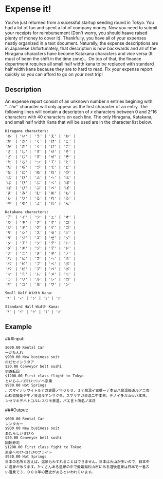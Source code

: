 # Expense it!

You've just returned from a sucessful startup seeding round in Tokyo. You had a
lot of fun and spent a lot of company money. Now you need to submit your
receipts for reimbursement (Don't worry, you should haave raised plenty of money
to cover it). Thankfully, you have all of your expenses neatly organized in a
text document. Naturally, the expense descriptions are in Japanese
Unfortunately, that description is now backwards and all of the Hiragana
characters have become Katakana characters and vice versa (It must of been the
shift in the time zone)... On top of that, the finance department requires all
small half width kana to be replaced with standard half width kana because they
are to hard to read. Fix your expense report quickly so you can afford to go on
your next trip!

## Description

An expense report consist of an unknown number $n$ entries begining with '$'.
The '$' character will only appear as the first character of an entry. The
following lines will contain a descripton of $x$ characters between 0 and 2^16
characters with 40 characters on each line. The only Hiragana, Katakana, and
small half width Kana that will be used are in the character list below.

```
Hiragana characters:
'あ' | 'い' | 'う' | 'え' | 'お' |
'か' | 'き' | 'く' | 'け' | 'こ' |
'が' | 'ぎ' | 'ぐ' | 'げ' | 'ご' |
'さ' | 'し' | 'す' | 'せ' | 'そ' |
'ざ' | 'じ' | 'ず' | 'ぜ' | 'ぞ' |
'た' | 'ち' | 'つ' | 'て' | 'と' |
'だ' | 'ぢ' | 'づ' | 'で' | 'ど' |
'な' | 'に' | 'ぬ' | 'ね' | 'の' |
'は' | 'ひ' | 'ふ' | 'へ' | 'ほ' |
'ば' | 'び' | 'ぶ' | 'べ' | 'ぼ' |
'ぱ' | 'ぴ' | 'ぷ' | 'ぺ' | 'ぽ' |
'ま' | 'み' | 'む' | 'め' | 'も' |
'ら' | 'り' | 'る' | 'れ' | 'ろ' |
'や' | 'ゆ' | 'よ' | 'わ' | 'ん'

Katakana characters:
'ア' | 'イ' | 'ウ' | 'エ' | 'オ' |
'カ' | 'キ' | 'ク' | 'ケ' | 'コ' |
'ガ' | 'ギ' | 'グ' | 'ゲ' | 'ゴ' |
'サ' | 'シ' | 'ス' | 'セ' | 'ソ' |
'ザ' | 'ジ' | 'ズ' | 'ゼ' | 'ゾ' |
'タ' | 'チ' | 'ツ' | 'テ' | 'ト' |
'ダ' | 'ヂ' | 'ヅ' | 'デ' | 'ド' |
'ナ' | 'ニ' | 'ヌ' | 'ネ' | 'ノ' |
'ハ' | 'ヒ' | 'フ' | 'ヘ' | 'ホ' |
'バ' | 'ビ' | 'ブ' | 'ベ' | 'ボ' |
'パ' | 'ピ' | 'プ' | 'ペ' | 'ポ' |
'マ' | 'ミ' | 'ム' | 'メ' | 'モ' |
'ラ' | 'リ' | 'ル' | 'レ' | 'ロ' |
'ヤ' | 'ユ' | 'ヨ' | 'ワ' | 'ン'

Small Half Width Kana:
'ｧ' | 'ｨ' | 'ｩ' | 'ｪ' | 'ｫ'

Standard Half Width Kana:
'ｱ' | 'ｲ' | 'ｳ' | 'ｴ' | 'ｵ'
```

## Example
###Input:
```
$600.00 Rental Car
ーかたんれ
$900.00 New business suit
ロビセイシラタア
$20.00 Conveyor belt sushi
司寿転回
$1200.00 First class flight to Tokyo
といらふノｽﾗｸﾄｽｰｧﾌノヘ京東
$930.00 Hot Springs
。スマイテレワイトルアガ史歴ノ年０００，３デ泉温イ古番一デ本日ハ泉温後道ルアニ市
山松県媛愛デ中ノ泉温ルアンサクタ。スマリアガ泉温ニ中本日，デノイ多ガ山火ハ本日。
ンセマキデハトコルレスワモ泉温，バエ言ト所名ノ本日
```

###Output:
```
$600.00 Rental Car
レンタカー
$900.00 New business suit
あたらしいせびろ
$20.00 Conveyor belt sushi
回転寿司
$1200.00 First class fight to Tokyo
東京へのﾌｱｰｽﾄｸﾗｽのフライト
$930.00 Hot Springs
日本の名所と言えば，温泉もわすれることはできません。日本は火山が多いので，日本中
に温泉があります。たくさんある温泉の中で愛媛県松山市にある道後温泉は日本で一番古
い温泉で３，０００年の歴史があるといわれています。
```



